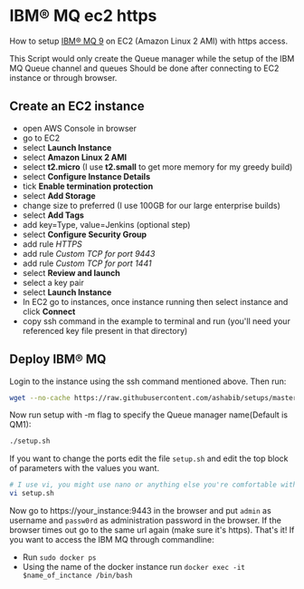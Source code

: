 # IBM® MQ ec2 https
How to setup [IBM® MQ 9](https://www.ibm.com/support/knowledgecenter/SSFKSJ_9.1.0/com.ibm.mq.pro.doc/q001020_.htm) on EC2 (Amazon Linux 2 AMI) with https access.

This Script would only create the Queue manager while the setup of the IBM MQ Queue channel and queues
Should be done after connecting to EC2 instance or through browser.

## Create an EC2 instance
* open AWS Console in browser
* go to EC2
* select **Launch Instance**
* select **Amazon Linux 2 AMI**
* select **t2.micro** (I use **t2.small** to get more memory for my greedy build)
* select **Configure Instance Details**
* tick **Enable termination protection**
* select **Add Storage**
* change size to preferred (I use 100GB for our large enterprise builds)
* select **Add Tags**
* add key=Type, value=Jenkins (optional step)
* select **Configure Security Group**
* add rule *HTTPS*
* add rule *Custom TCP for port 9443*
* add rule *Custom TCP for port 1441*
* select **Review and launch**
* select a key pair
* select **Launch Instance**
* In EC2 go to instances, once instance running then select instance and click **Connect**
* copy ssh command in the example to terminal and run (you'll need your referenced key file present in that directory)

## Deploy IBM® MQ
Login to the instance using the ssh command mentioned above. Then run:
```bash
wget --no-cache https://raw.githubusercontent.com/ashabib/setups/master/ibmmq/setup.sh && chmod +x setup.sh
```
Now run setup with -m flag to specify the Queue manager name(Default is QM1):
```bash
./setup.sh
```
If you want to change the ports edit the file `setup.sh` and edit the top block of parameters with the values you want.
```bash
# I use vi, you might use nano or anything else you're comfortable with
vi setup.sh
```

Now go to https://your_instance:9443 in the browser and put `admin` as username and `passw0rd` as administration password in the browser. If the browser times out go to the same url again (make sure it's https). That's it!
If you want to access the IBM MQ through commandline:
* Run `sudo docker ps`
* Using the name of the docker instance run `docker exec -it $name_of_inctance /bin/bash`